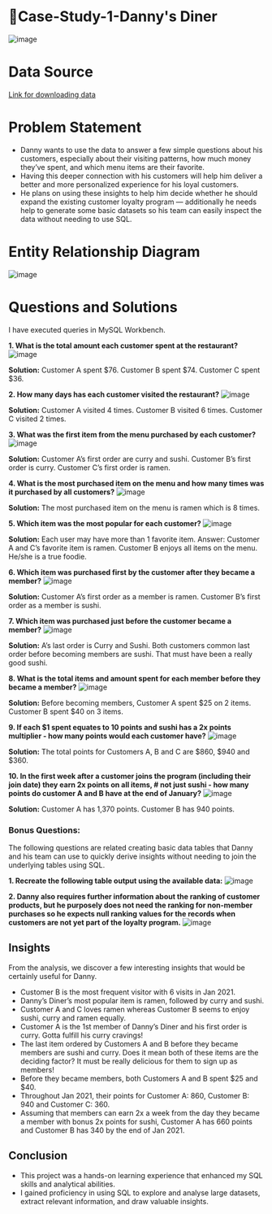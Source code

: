 # 🍜Case-Study-1-Danny's Diner

![image](https://github.com/snehapaherwar/Case-Study-1-Danny-s-Diner/assets/141404143/b18d8c1a-1194-41f6-ae1b-883695431b9b)

# Data Source
[Link for downloading data](https://8weeksqlchallenge.com/case-study-1/)

# Problem Statement
+ Danny wants to use the data to answer a few simple questions about his customers, especially about their visiting patterns, how much money they’ve spent, and which menu items are their favorite.
+ Having this deeper connection with his customers will help him deliver a better and more personalized experience for his loyal customers.
+ He plans on using these insights to help him decide whether he should expand the existing customer loyalty program — additionally he needs help to generate some basic datasets so his team can easily inspect the data without needing to use SQL.

# Entity Relationship Diagram

![image](https://github.com/snehapaherwar/Case-Study-1-Danny-s-Diner/assets/141404143/e61fff9f-f98e-4c8b-a919-320061cb5b9d)

# Questions and Solutions

I have executed queries in MySQL Workbench. 

**1. What is the total amount each customer spent at the restaurant?**
![image](https://github.com/snehapaherwar/Case-Study-1-Danny-s-Diner/assets/141404143/247bbaf7-27bc-4baa-aa28-de12631a7380)

**Solution:** Customer A spent $76.
Customer B spent $74.
Customer C spent $36.

**2. How many days has each customer visited the restaurant?**
![image](https://github.com/snehapaherwar/Case-Study-1-Danny-s-Diner/assets/141404143/2927bfa4-4439-4519-a3c5-3c5013734d32)

**Solution:** Customer A visited 4 times.
Customer B visited 6 times.
Customer C visited 2 times.

**3. What was the first item from the menu purchased by each customer?**
![image](https://github.com/snehapaherwar/Case-Study-1-Danny-s-Diner/assets/141404143/3783520b-d5b1-4e27-920b-797e6b2109ac)

**Solution:**
Customer A’s first order are curry and sushi.
Customer B’s first order is curry.
Customer C’s first order is ramen.

**4. What is the most purchased item on the menu and how many times was it purchased by all customers?**
![image](https://github.com/snehapaherwar/Case-Study-1-Danny-s-Diner/assets/141404143/d79895d1-380c-425d-87ee-cb7dd178035d)

**Solution:** The most purchased item on the menu is ramen which is 8 times.

**5. Which item was the most popular for each customer?**
![image](https://github.com/snehapaherwar/Case-Study-1-Danny-s-Diner/assets/141404143/b89f299b-fa72-46fc-8ac6-636d11d81621)

**Solution:** Each user may have more than 1 favorite item.
Answer:
Customer A and C’s favorite item is ramen.
Customer B enjoys all items on the menu. He/she is a true foodie.

**6. Which item was purchased first by the customer after they became a member?**
![image](https://github.com/snehapaherwar/Case-Study-1-Danny-s-Diner/assets/141404143/9ea7d77d-dd50-4102-b879-8e5000c4b133)

**Solution:** Customer A’s first order as a member is ramen.
Customer B’s first order as a member is sushi.

**7. Which item was purchased just before the customer became a member?**
![image](https://github.com/snehapaherwar/Case-Study-1-Danny-s-Diner/assets/141404143/b9a8037b-bc79-4509-94cf-261161485dd8)

**Solution:**
A’s last order is Curry and Sushi.
Both customers common last order before becoming members are sushi. That must have been a really good sushi.

**8. What is the total items and amount spent for each member before they became a member?**
![image](https://github.com/snehapaherwar/Case-Study-1-Danny-s-Diner/assets/141404143/a25e493a-276f-4d9f-84a8-1aa9c2588473)

**Solution:**
Before becoming members,
Customer A spent $25 on 2 items.
Customer B spent $40 on 3 items.

**9. If each $1 spent equates to 10 points and sushi has a 2x points multiplier - how many points would each customer have?**
![image](https://github.com/snehapaherwar/Case-Study-1-Danny-s-Diner/assets/141404143/6714495f-ca01-4050-a2a9-c313d5c9d6de)

**Solution:** 
The total points for Customers A, B and C are $860, $940 and $360.

**10. In the first week after a customer joins the program (including their join date) they earn 2x points on all items, # not just sushi - how many points do customer A and B have at the end of January?**
![image](https://github.com/snehapaherwar/Case-Study-1-Danny-s-Diner/assets/141404143/97ece98b-c147-49db-a102-5b96b193b860)

**Solution:**
Customer A has 1,370 points.
Customer B has 940 points.

### Bonus Questions:
The following questions are related creating basic data tables that Danny and his team can use to quickly derive insights without needing to join the underlying tables using SQL. 

**1. Recreate the following table output using the available data:**
![image](https://github.com/snehapaherwar/Case-Study-1-Danny-s-Diner/assets/141404143/585e8375-b5fd-4b3f-a034-3c4df65d2492)

**2. Danny also requires further information about the ranking of customer products, but he purposely does not need the ranking for non-member purchases so he expects null ranking values for the records when customers are not yet part of the loyalty program.**
![image](https://github.com/snehapaherwar/Case-Study-1-Danny-s-Diner/assets/141404143/ed243d2b-2fc0-4416-8dae-2f5956bb7185)

## Insights
From the analysis, we discover a few interesting insights that would be certainly useful for Danny.
+ Customer B is the most frequent visitor with 6 visits in Jan 2021.
+ Danny’s Diner’s most popular item is ramen, followed by curry and sushi.
+ Customer A and C loves ramen whereas Customer B seems to enjoy sushi, curry and ramen equally.
+ Customer A is the 1st member of Danny’s Diner and his first order is curry. Gotta fulfill his curry cravings!
+ The last item ordered by Customers A and B before they became members are sushi and curry. Does it mean both of these items are the deciding factor? It must be really delicious for them to sign up as members!
+ Before they became members, both Customers A and B spent $25 and $40.
+ Throughout Jan 2021, their points for Customer A: 860, Customer B: 940 and Customer C: 360.
+ Assuming that members can earn 2x a week from the day they became a member with bonus 2x points for sushi, Customer A has 660 points and Customer B has 340 by the end of Jan 2021.

## Conclusion

+ This project was a hands-on learning experience that enhanced my SQL skills and analytical abilities. 
+ I gained proficiency in using SQL to explore and analyse large datasets, extract relevant information, and draw valuable insights. 

















